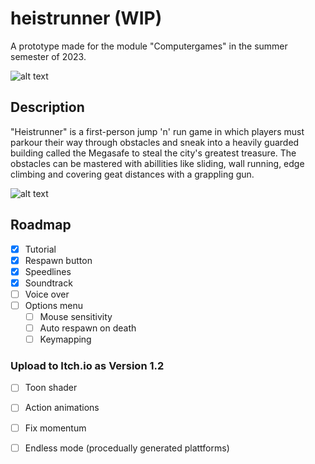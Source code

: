 # heistrunner (WIP)
A prototype made for the module "Computergames" in the summer semester of 2023. 

![alt text](https://github.com/bakateo/heistrunner/main/Assets/mabentiv/Art/PICs&GIFs/MainMenu.png)

## Description
"Heistrunner" is a first-person jump 'n' run game in which players must parkour their way through obstacles and sneak into a heavily guarded building called the Megasafe to steal the city's greatest treasure. The obstacles can be mastered with abillities like sliding, wall running, edge climbing and covering geat distances with a grappling gun.

![alt text](https://github.com/bakateo/heistrunner/main/Assets/mabentiv/Art/PICs&GIFs/heistrunnerdemo.gif)


## Roadmap
- [x] Tutorial
- [x] Respawn button
- [x] Speedlines
- [x] Soundtrack
- [ ] Voice over
- [ ] Options menu
  - [ ] Mouse sensitivity
  - [ ] Auto respawn on death
  - [ ] Keymapping
     
### Upload to Itch.io as Version 1.2

- [ ] Toon shader
- [ ] Action animations
- [ ] Fix momentum
- [ ] Endless mode (procedually generated plattforms)

